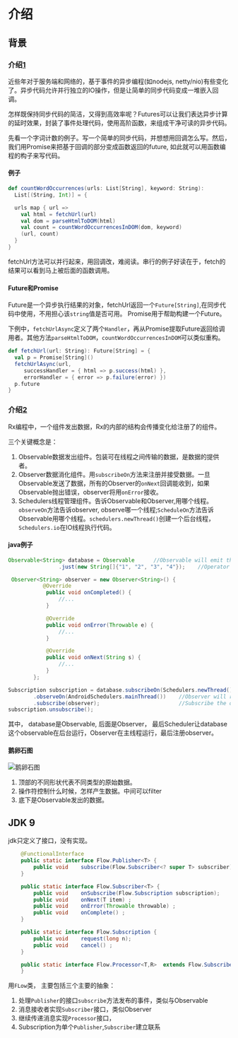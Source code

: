 # 介绍

## 背景

### 介绍[1](https://codewords.recurse.com/issues/two/an-introduction-to-reactive-programming)

近些年对于服务端和网络的，基于事件的异步编程(如nodejs, netty/nio)有些变化了。异步代码允许并行独立的IO操作，但是让简单的同步代码变成一堆嵌入回调。

怎样既保持同步代码的简洁，又得到高效率呢？Futures可以让我们表达异步计算的延时效果，封装了事件处理代码，使用高阶函数，来组成干净可读的异步代码。

先看一个字词计数的例子。写一个简单的同步代码，并想想用回调怎么写。然后，我们用Promise来把基于回调的部分变成函数返回的future, 如此就可以用函数编程的构子来写代码。

#### 例子

```scala
def countWordOccurrences(urls: List[String], keyword: String):
  List[(String, Int)] = {

  urls map { url =>
    val html = fetchUrl(url)
    val dom = parseHtmlToDOM(html)
    val count = countWordOccurrencesInDOM(dom, keyword)
    (url, count)
  }
}
```

fetchUrl方法可以并行起来，用回调改，难阅读。串行的例子好读在于，fetch的结果可以看到马上被后面的函数调用。

#### Future和Promise

Future是一个异步执行结果的对象，fetchUrl返回一个`Future[String]`,在同步代码中使用，不用担心该`string`值是否可用。
Promise用于帮助构建一个Future。

下例中，`fetchUrlAsync`定义了两个`Handler`，再从Promise提取Future返回给调用者。其他方法`parseHtmlToDOM`，`countWordOccurrencesInDOM`可以类似重构。

```scala
def fetchUrl(url: String): Future[String] = {
  val p = Promise[String]()
  fetchUrlAsync(url,
     successHandler = { html => p.success(html) },
     errorHandler = { error => p.failure(error) })
  p.future
}
```

### 介绍[2](https://medium.com/@kevalpatel2106/what-is-reactive-programming-da37c1611382)

Rx编程中，一个组件发出数据，Rx的内部的结构会传播变化给注册了的组件。

三个关键概念是：

1. Observable数据发出组件。包装可在线程之间传输的数据，是数据的提供者。
2. Observer数据消化组件。用`subscribeOn`方法来注册并接受数据。一旦Observable发送了数据，所有的Observer的`onNext`回调能收到，如果Observable抛出错误，observer将用`onError`接收。
3. Schedulers线程管理组件。告诉Observable和Observer,用哪个线程。`observeOn`方法告诉observer, observe哪一个线程;`ScheduleOn`方法告诉Observable用哪个线程。`schedulers.newThread()`创建一个后台线程，`Schedulers.io`在IO线程执行代码。

#### java例子

```java
Observable<String> database = Observable      //Observable will emit the data
                .just(new String[]{"1", "2", "3", "4"});    //Operator

 Observer<String> observer = new Observer<String>() {
           @Override
            public void onCompleted() {
                //...
            }

            @Override
            public void onError(Throwable e) {
                //...
            }

            @Override
            public void onNext(String s) {
                //...
            }
        };

Subscription subscription = database.subscribeOn(Schedulers.newThread())     //Observable runs on new background thread.
        .observeOn(AndroidSchedulers.mainThread())    //Observer will run on main UI thread.
        .subscribe(observer);                         //Subscribe the observer
subscription.unsubscribe();
```

其中， database是Observable, 后面是Observer， 最后Scheduler让database这个observable在后台运行，Observer在主线程运行，最后注册observer。

#### 鹅卵石图

![鹅卵石图](https://cdn-images-1.medium.com/max/800/1*-RggxXyfw1M3CrYkzGTRDw.png)

1. 顶部的不同形状代表不同类型的原始数据。
2. 操作符控制什么时候，怎样产生数据。中间可以filter
3. 底下是Observable发出的数据。

## JDK 9

jdk只定义了接口，没有实现。

```java
    @FunctionalInterface
    public static interface Flow.Publisher<T> {
        public void    subscribe(Flow.Subscriber<? super T> subscriber);
    }

    public static interface Flow.Subscriber<T> {
        public void    onSubscribe(Flow.Subscription subscription);
        public void    onNext(T item) ;
        public void    onError(Throwable throwable) ;
        public void    onComplete() ;
    }

    public static interface Flow.Subscription {
        public void    request(long n);
        public void    cancel() ;
    }

    public static interface Flow.Processor<T,R>  extends Flow.Subscriber<T>, Flow.Publisher<R> {
    }
```

用`FLow`类， 主要包括三个主要的抽象：

1. 处理`Publisher`的接口`subscribe`方法发布的事件，类似与Observable
2. 消息接收者实现`Subscriber`接口，类似Observer
3. 继续传递消息实现`Processor`接口，
4. Subscription为单个`Publisher`,`Subscriber`建立联系

